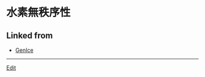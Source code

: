 # 水素無秩序性

## Linked from

* [GenIce](GenIce.md)


----
[Edit](https://github.com/vitroid/vitroid.github.io/edit/master/MD/水素無秩序性.md)
